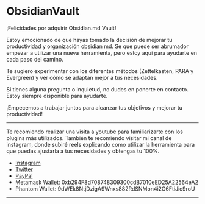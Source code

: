 # ObsidianVault

¡Felicidades por adquirir Obsidian.md Vault!

Estoy emocionado de que hayas tomado la decisión de mejorar tu productividad y organización obsidian md. Se que puede ser abrumador empezar a utilizar una nueva herramienta, pero estoy aquí para ayudarte en cada paso del camino.

Te sugiero experimentar con los diferentes métodos (Zettelkasten, PARA y Evergreen) y ver cómo se adaptan mejor a tus necesidades.

Si tienes alguna pregunta o inquietud, no dudes en ponerte en contacto. Estoy siempre disponible para ayudarte.

¡Empecemos a trabajar juntos para alcanzar tus objetivos y mejorar tu productividad!

---


Te recomiendo realizar una visita a youtube para familiarizarte con los plugins más utilizados.
También te recomiendo visitar mi canal de instagram, donde subiré reels explicando como utilizar la herramienta para que puedas ajustarla a tus necesidades y obtengas tu 100%.


- [Instagram](https://www.instagram.com/iampoco.md)
- [Twitter](https://twitter.com/iampoco_)
- [PayPal](https://paypal.me/iampoco?country.x=CL&locale.x=es_XC)
- Metamask Wallet: 0xb294F8d708748309300cdB7010eED25A22564eA2
- Phantom Wallet: 9dWEk8NtjDzigA9Wnxs882RdSNMon4i2G6FtiJic9roU

---

